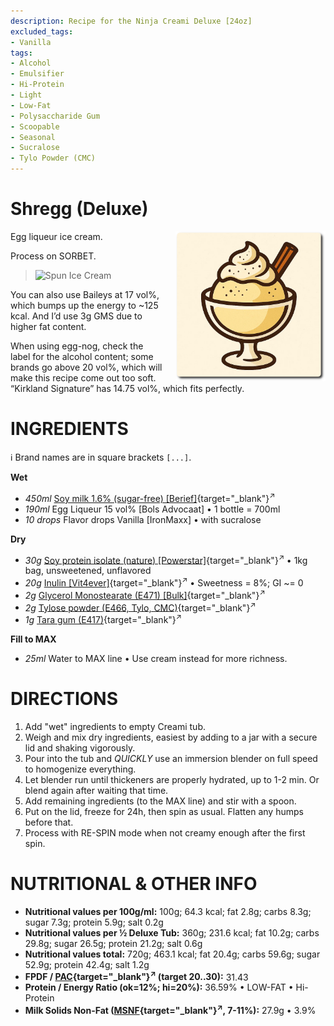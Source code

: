 ```yaml
---
description: Recipe for the Ninja Creami Deluxe [24oz]
excluded_tags:
- Vanilla
tags:
- Alcohol
- Emulsifier
- Hi-Protein
- Light
- Low-Fat
- Polysaccharide Gum
- Scoopable
- Seasonal
- Sucralose
- Tylo Powder (CMC)
---
```

# Shregg (Deluxe)
<img style="float: right; margin-left: 1.5em;" width=240 alt="Logo" src="../Shregg%20%28Deluxe%29/logo-shregg.png" />

Egg liqueur ice cream.

Process on SORBET.

> <img width=360 alt="Spun Ice Cream" src="" class="zoomable" />

You can also use Baileys at 17 vol%, which bumps up
the energy to ~125 kcal.
And I’d use 3g GMS due to higher fat content.

When using egg-nog, check the label for the alcohol content;
some brands go above 20 vol%, which will make this recipe come out too soft.
“Kirkland Signature” has 14.75 vol%, which fits perfectly.

# INGREDIENTS

ℹ️ Brand names are in square brackets `[...]`.

**Wet**

  - _450ml_ [Soy milk 1.6% (sugar-free) \[Berief\]](/ice-creamery/info/ingredients/#soy-milk){target="_blank"}<sup>↗</sup>
  - _190ml_ Egg Liqueur 15 vol% [Bols Advocaat] • 1 bottle = 700ml
  - _10 drops_ Flavor drops Vanilla [IronMaxx] • with sucralose

**Dry**

  - _30g_ [Soy protein isolate (nature) \[Powerstar\]](/ice-creamery/info/ingredients/#soy-protein-isolate){target="_blank"}<sup>↗</sup> • 1kg bag, unsweetened, unflavored
  - _20g_ [Inulin \[Vit4ever\]](/ice-creamery/info/ingredients/#inulin){target="_blank"}<sup>↗</sup> • Sweetness = 8%; GI ~= 0
  - _2g_ [Glycerol Monostearate (E471) \[Bulk\]](/ice-creamery/info/ingredients/#glycerol-monostearate-gms-e471){target="_blank"}<sup>↗</sup>
  - _2g_ [Tylose powder (E466, Tylo, CMC)](/ice-creamery/info/ingredients/#carboxymethyl-cellulose-cmc-e466){target="_blank"}<sup>↗</sup>
  - _1g_ [Tara gum (E417)](/ice-creamery/info/ingredients/#tara-gum-e417){target="_blank"}<sup>↗</sup>

**Fill to MAX**

  - _25ml_ Water to MAX line • Use cream instead for more richness.

# DIRECTIONS

 1. Add "wet" ingredients to empty Creami tub.
 1. Weigh and mix dry ingredients, easiest by adding to a jar with a secure lid and shaking vigorously.
 1. Pour into the tub and *QUICKLY* use an immersion blender on full speed to homogenize everything.
 1. Let blender run until thickeners are properly hydrated, up to 1-2 min. Or blend again after waiting that time.
 1. Add remaining ingredients (to the MAX line) and stir with a spoon.
 1. Put on the lid, freeze for 24h, then spin as usual. Flatten any humps before that.
 1. Process with RE-SPIN mode when not creamy enough after the first spin.

# NUTRITIONAL & OTHER INFO
- **Nutritional values per 100g/ml:** 100g; 64.3 kcal; fat 2.8g; carbs 8.3g; sugar 7.3g; protein 5.9g; salt 0.2g
- **Nutritional values per ½ Deluxe Tub:** 360g; 231.6 kcal; fat 10.2g; carbs 29.8g; sugar 26.5g; protein 21.2g; salt 0.6g
- **Nutritional values total:** 720g; 463.1 kcal; fat 20.4g; carbs 59.6g; sugar 52.9g; protein 42.4g; salt 1.2g
- **FPDF / [PAC](/ice-creamery/info/glossary/#potere-anti-congelante-pac){target="_blank"}<sup>↗</sup> (target 20..30):** 31.43
- **Protein / Energy Ratio (ok=12%; hi=20%):** 36.59% • LOW-FAT • Hi-Protein
- **Milk Solids Non-Fat ([MSNF](/ice-creamery/info/glossary/#milk-solids-not-fat-msnf){target="_blank"}<sup>↗</sup>, 7-11%):** 27.9g • 3.9%
